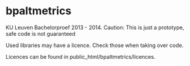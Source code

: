 bpaltmetrics
============

KU Leuven Bachelorproef 2013 - 2014.
Caution: This is just a prototype, safe code is not guaranteed

Used libraries may have a licence. Check those when taking over code.

Licences can be found in public_html/bpaltmetrics/licences.
